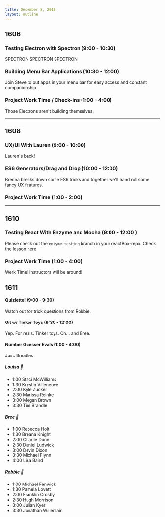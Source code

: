 ```yaml
---
title: December 8, 2016
layout: outline
---
```


## 1606

### Testing Electron with Spectron (9:00 - 10:30)
SPECTRON SPECTRON SPECTRON

### Building Menu Bar Applications (10:30 - 12:00)
Join Steve to put apps in your menu bar for easy access and constant companionship

### Project Work Time / Check-ins (1:00 - 4:00)
Those Electrons aren't building themselves.

***

## 1608

### UX/UI With Lauren (9:00 - 10:00)
Lauren's back!

### ES6 Generators/Drag and Drop (10:00 - 12:00)
Brenna breaks down some ES6 tricks and together we'll hand roll some fancy UX features.

### Project Work Time (1:00 - 2:00)

***

## 1610

### Testing React With Enzyme and Mocha (9:00 - 12:00 )

Please check out the `enzyme-testing` branch in your reactBox-repo.
Check the lesson [here](http://frontend.turing.io/lessons/testing-react.html)

### Project Werk Time (1:00 - 4:00)

Werk Time! Instructors will be around!  

## 1611

#### Quizlette! (9:00 - 9:30)
Watch out for trick questions from Robbie.

#### Git w/ Tinker Toys (9:30 - 12:00)
Yep. For reals. Tinker toys. Oh... and Bree.

#### Number Guesser Evals (1:00 - 4:00)
Just. Breathe.

##### Louisa :see_no_evil:

* 1:00 Staci McWilliams
* 1:30 Krystin Villeneuve
* 2:00 Kyle Zucker
* 2:30 Marissa Reinke
* 3:00 Megan Brown
* 3:30 Tim Brandle

##### Bree :hear_no_evil:

* 1:00 Rebecca Holt
* 1:30 Breana Knight
* 2:00 Charlie Dunn
* 2:30 Daniel Ludwick
* 3:00 Devin Dixon
* 3:30 Michael Flynn
* 4:00 Lisa Baird

##### Robbie :speak_no_evil:

* 1:00 Michael Fenwick
* 1:30 Pamela Lovett
* 2:00 Franklin Crosby
* 2:30 Hugh Morrison
* 3:00 Julian Kyer
* 3:30 Jonathan Willemain
